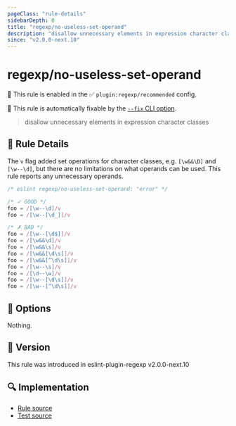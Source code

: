 ```yaml
---
pageClass: "rule-details"
sidebarDepth: 0
title: "regexp/no-useless-set-operand"
description: "disallow unnecessary elements in expression character classes"
since: "v2.0.0-next.10"
---
```

# regexp/no-useless-set-operand

💼 This rule is enabled in the ✅ `plugin:regexp/recommended` config.

🔧 This rule is automatically fixable by the [`--fix` CLI option](https://eslint.org/docs/latest/user-guide/command-line-interface#--fix).

<!-- end auto-generated rule header -->

> disallow unnecessary elements in expression character classes

## :book: Rule Details

The `v` flag added set operations for character classes, e.g. `[\w&&\D]` and `[\w--\d]`, but there are no limitations on what operands can be used. This rule reports any unnecessary operands.

<eslint-code-block fix>

```js
/* eslint regexp/no-useless-set-operand: "error" */

/* ✓ GOOD */
foo = /[\w--\d]/v
foo = /[\w--[\d_]]/v

/* ✗ BAD */
foo = /[\w--[\d$]]/v
foo = /[\w&&\d]/v
foo = /[\w&&\s]/v
foo = /[\w&&[\d\s]]/v
foo = /[\w&&[^\d\s]]/v
foo = /[\w--\s]/v
foo = /[\d--\w]/v
foo = /[\w--[\d\s]]/v
foo = /[\w--[^\d\s]]/v

```

</eslint-code-block>

## :wrench: Options

Nothing.

## :rocket: Version

This rule was introduced in eslint-plugin-regexp v2.0.0-next.10

## :mag: Implementation

- [Rule source](https://github.com/ota-meshi/eslint-plugin-regexp/blob/master/lib/rules/no-useless-set-operand.ts)
- [Test source](https://github.com/ota-meshi/eslint-plugin-regexp/blob/master/tests/lib/rules/no-useless-set-operand.ts)

